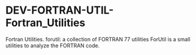 DEV-FORTRAN-UTIL-Fortran_Utilities
==================================

Fortran Utilities. forutil: a collection of FORTRAN 77 utilities ForUtil is a small utilities to analyze the FORTRAN code. 
